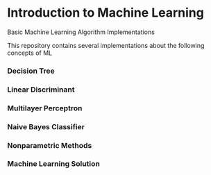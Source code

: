 # Introduction to Machine Learning 
Basic Machine Learning Algorithm Implementations

This repository contains several implementations about the following concepts of ML

### Decision Tree

### Linear Discriminant

### Multilayer Perceptron

### Naive Bayes Classifier

### Nonparametric Methods

### Machine Learning Solution
